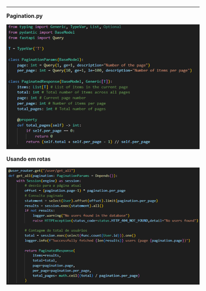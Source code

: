 
---

**Pagination.py**

![Pasted image 20250610153107](../../attachments/Pasted%20image%2020250610153107.png)

**Usando em rotas** 

![Pasted image 20250610153229](../../attachments/Pasted%20image%2020250610153229.png)

